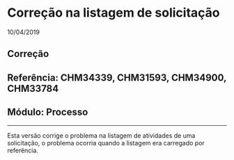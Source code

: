 # Correção na listagem de solicitação
10/04/2019
## Correção
## Referência: CHM34339, CHM31593, CHM34900, CHM33784
## Módulo: Processo
***

Esta versão corrige o problema na listagem de atividades de uma solicitação, o problema ocorria quando a listagem era carregado por referência.